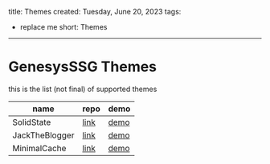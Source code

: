 title: Themes
created: Tuesday, June 20, 2023
tags:
  - replace me
short: Themes
---
# GenesysSSG Themes
this is the list (not final) of supported themes

| name | repo | demo |
| - | - | - |
| SolidState | <a href="https://github.com/dejandjenic/GenesysSSG.Themes.SolidState/" target=_blank>link</a> | <a href="https://dejandjenic.github.io/GenesysSSG.Themes.SolidState.Demo/" target=_blank>demo</a> |
| JackTheBlogger | <a href="https://github.com/dejandjenic/GenesysSSG.Themes.JackTheBlogger/" target=_blank>link</a> | <a href="https://dejandjenic.github.io/GenesysSSG.Themes.JackTheBlogger.Demo/" target=_blank>demo</a> |
| MinimalCache | <a href="https://github.com/dejandjenic/GenesysSSG.Themes.MinimalCache/" target=_blank>link</a> | <a href="https://dejandjenic.github.io/GenesysSSG.Themes.MinimalCache.Demo/" target=_blank>demo</a> |
